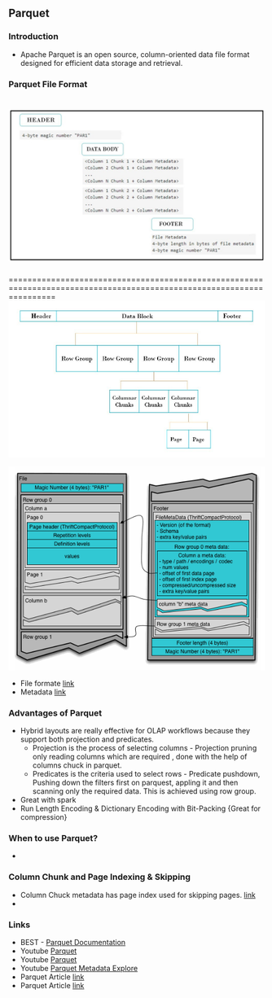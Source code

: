 ## Parquet

### Introduction
* Apache Parquet is an open source, column-oriented data file format designed for efficient data storage and retrieval.

### Parquet File Format
![](../../Images/parquet_file_format_example.png)
=====================================================================================================================



======================================================================================================================
![](../../Images/parques_file_format_compact.png)




![](../../Images/parquet_file_format.png)




* File formate [link](https://parquet.apache.org/docs/file-format/)
* Metadata [link](https://parquet.apache.org/docs/file-format/metadata/)

### Advantages of Parquet
* Hybrid layouts are really effective for OLAP workflows because they support both projection and predicates.
    * Projection is the process of selecting columns - Projection pruning only reading columns which are required , done with the help of columns chuck in parquet.
    * Predicates is the criteria used to select rows - Predicate pushdown, Pushing down the filters first on parquest, appling it and then scanning only the required data. This is achieved using row group.
* Great with spark 
* Run Length Encoding  &  Dictionary Encoding with Bit-Packing {Great for compression}


### When to use Parquet? 
*



### Column Chunk and Page Indexing & Skipping
* Column Chuck metadata has page index used for skipping pages. [link](https://parquet.apache.org/docs/file-format/data-pages/columnchunks/)
* 

### Links
* BEST - [Parquet Documentation](https://parquet.apache.org/docs/overview/)
* Youtube [Parquet](https://www.youtube.com/watch?v=r2MWkYVomh4)
* Youtube [Parquet](https://www.youtube.com/watch?v=HyfGEbaZaX0)
* Youtube [Parquet Metadata Explore](https://www.youtube.com/watch?v=BjssGRlSnfA)
* Parquet Article [link](https://www.linkedin.com/pulse/all-you-need-know-parquet-file-structure-depth-rohan-karanjawala#:~:text=Each%20block%20in%20the%20parquet,in%20the%20form%20of%20pages.)
* Parquet Article [link](https://towardsdatascience.com/demystifying-the-parquet-file-format-13adb0206705)